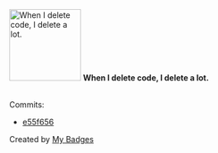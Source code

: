 <img src="https://github.com/my-badges/my-badges/blob/master/src/all-badges/mass-delete-commit/mass-delete-commit-10k.png?raw=true" alt="When I delete code, I delete a lot." title="When I delete code, I delete a lot." width="128">
<strong>When I delete code, I delete a lot.</strong>
<br><br>

Commits:

- <a href="https://github.com/antonmedv/lazy-chain/commit/e55f656fba7ebd3aead79f4386c85283369f13dc">e55f656</a>


Created by <a href="https://github.com/my-badges/my-badges">My Badges</a>